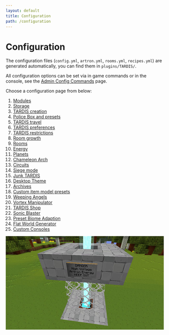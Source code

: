 ```yaml
---
layout: default
title: Configuration
path: /configuration
---
```


# Configuration

The configuration files (`config.yml`, `artron.yml`, `rooms.yml`, `recipes.yml`) are generated automatically, you can find them
in `plugins/TARDIS/`.

All configuration options can be set via in game commands or in the console, see
the [Admin Config Commands](config-commands) page.

Choose a configuration page from below:

1. [Modules](modules)
2. [Storage](configuration/configuration-storage)
3. [TARDIS creation](configuration/configuration-creation)
4. [Police Box and presets](configuration/configuration-preset)
5. [TARDIS travel](configuration/configuration-travel)
6. [TARDIS preferences](configuration/configuration-prefs)
7. [TARDIS restrictions](configuration/configuration-allow)
8. [Room growth](configuration/configuration-growth)
9. [Rooms](configuration/configuration-rooms)
10. [Energy](configuration/configuration-energy)
11. [Planets](configuration/configuration-planets)
12. [Chameleon Arch](chameleon-arch#chameleon-arch-configuration)
13. [Circuits](circuit-use#configuration-options)
14. [Siege mode](siege-mode#configuration)
15. [Junk TARDIS](junk-tardis#config-options)
16. [Desktop Theme](desktop-theme#config-options)
17. [Archives](archive#config-options)
18. [Custom item model presets](custom-model-presets)
19. [Weeping Angels](modules/weeping-angels.html#monsters-configuration)
20. [Vortex Manipulator](modules/vortex-manipulator#configuration)
21. [TARDIS Shop](modules/tardis-shop#config-options)
22. [Sonic Blaster](modules/sonic-blaster#configuration)
23. [Preset Biome Adaption](adaptive-presets)
24. [Flat World Generator](modules/generators#configurable-flat-world)
25. [Custom Consoles](custom-consoles)

![Recharger](/images/docs/recharger.jpg)

